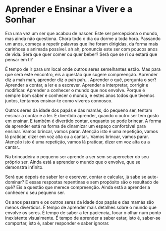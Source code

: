 # Aprender e Ensinar a Viver e a Sonhar

Era uma vez um ser que acabou de nascer.
Este ser percepciona o mundo, mas ainda não questiona. 
Chora todo o dia ou dorme a toda hora. 
Passando um anos, começa a repetir palavras que lhe foram dirigidas, 
da forma mais carinhosa e animada possível.
ah ah, pronuncia este ser com poucos anos de vida.
Será que quer comer ou quer beber?
Será que se ri ou estará que pensar em ti?

É tempo de ir para um local onde outros seres semelhantes estão.
Mas para que será este encontro, eis a questão que sugere compreenção.
Aprender diz a mah mah, aprender diz o pah pah...
Aprender o quê, pergunta o ser?
Aprender a contar, a ler e a escrever. 
Aprender a interpretar, corrigir e modificar.
Aprender a conhecer o mundo que nos envolve. 
Porque é sempre bom saber e conhecer o mundo,
e estes anos todos que tivemos juntos, 
tentamos ensinar-te como viveres connosco. 

Outros seres da idade dos papás e das mamás, do pequeno ser, 
tentam ensinar a contar e a ler. 
É divertido aprender, quando o outro ser tem gosto em ensinar. 
E também é divertido contar, enquanto se pode brincar. 
A forma de aprender está na forma de dinamizar um espaço confortável para ensinar. 
Vamos brincar, vamos parar. 
Atenção isto é uma repetição, vamos lá praticar, dizer em voz alta ou a cantar.. 
Vamos brincar, vamos parar. 
Atenção isto é uma repetição, vamos lá praticar, dizer em voz alta ou a cantar.. 

Na brincadeira o pequeno ser aprende a ser sem se aperceber do seu próprio ser. 
Ainda está a aprender o mundo que o envolve, que se demonstra infinito. 

Será que depois de saber ler e escrever, contar e calcular, já sabe se auto-dominar?
E essas respostas repentinas e sem propósito são o resultado de quê? 
Eis a questão que merece compreenção.
Ainda está a aprender a conhecer o seu pequeno ser. 

Os anos passam e os outros seres da idade dos papás e das mamás são menos divertidos.
É tempo de aprender mais detalhes sobre o mundo que envolve os seres. 
É tempo de saber a ter paciencia, focar o olhar num ponto inexistente visualmente.
É tempo de aprender a saber estar, isto é, saber-se comportar, isto é, saber responder e saber ignorar.




